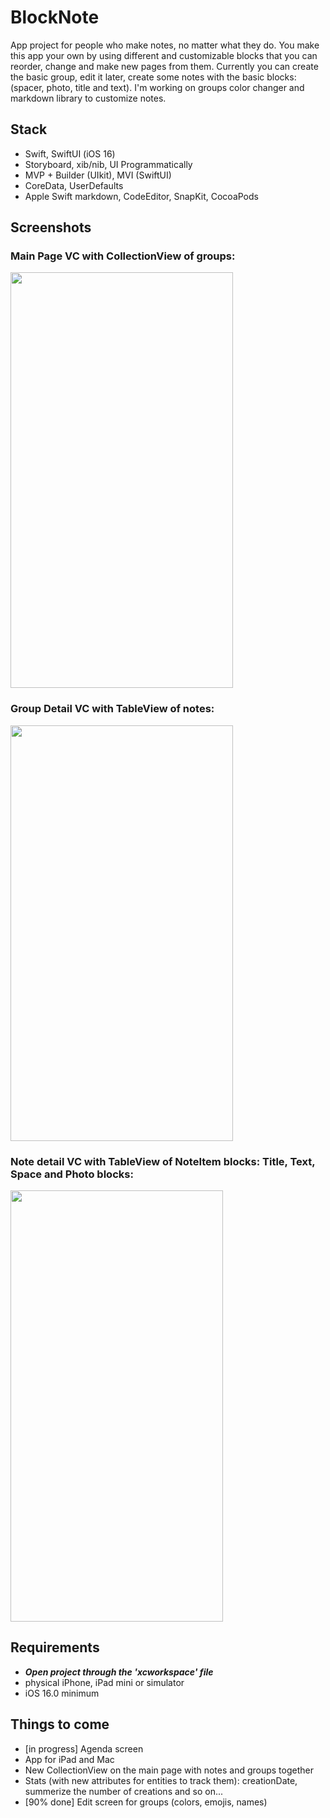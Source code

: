 # BlockNote
App project for people who make notes, no matter what they do. You make this app your own by using different and customizable
blocks that you can reorder, change and make new pages from them. Currently you can create the basic group, edit it later, create some notes with the basic blocks:
(spacer, photo, title and text). I'm working on groups color changer and markdown library to customize notes.

## Stack
- Swift, SwiftUI (iOS 16)
- Storyboard, xib/nib, UI Programmatically
- MVP + Builder (UIkit), MVI (SwiftUI)
- CoreData, UserDefaults
- Apple Swift markdown, CodeEditor, SnapKit, CocoaPods

## Screenshots
### Main Page VC with CollectionView of groups:
<img src="https://user-images.githubusercontent.com/56929597/230763301-967c0952-92e1-4b43-b221-1830224974a5.png" width="356" height="665">  

### Group Detail VC with TableView of notes:
<img src="https://user-images.githubusercontent.com/56929597/230763305-b0ce33bc-33c9-4ae5-a2d4-1b49c2868a68.png" width="356" height="665"> 

### Note detail VC with TableView of NoteItem blocks: Title, Text, Space and Photo blocks:
<img src="https://user-images.githubusercontent.com/56929597/230763309-d40877e0-aa12-45b9-ac50-99ffdcb7509e.png" width="340" height="690"> 


## Requirements
- ***Open project through the 'xcworkspace' file***
- physical iPhone, iPad mini or simulator
- iOS 16.0 minimum

## Things to come
- [in progress] Agenda screen
- App for iPad and Mac
- New CollectionView on the main page with notes and groups together
- Stats (with new attributes for entities to track them): creationDate, summerize the number of creations and so on...
- [90% done] Edit screen for groups (colors, emojis, names)
